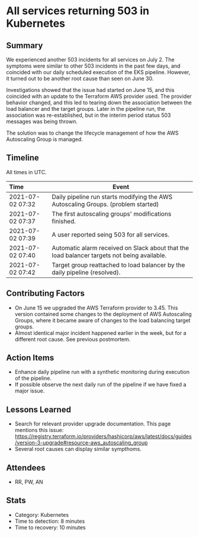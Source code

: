 # All services returning 503 in Kubernetes

## Summary

We experienced another 503 incidents for all services on July 2. The symptoms were similar to other 503 incidents in the past few days,
and coincided with our daily scheduled execution of the EKS pipeline. However, it turned out to be another root cause than seen on June 30.

Investigations showed that the issue had started on June 15, and this coincided with an update to the Terraform AWS provider used. The provider behavior changed,
and this led to tearing down the association between the load balancer and the target groups. Later in the pipeline run, the association was re-established, but in the interim period status 503 messages was being thrown.

The solution was to change the lifecycle management of how the AWS Autoscaling Group is managed.

## Timeline

All times in UTC.

| Time             | Event                                                                                       |
| :--------------- | ------------------------------------------------------------------------------------------- |
| 2021-07-02 07:32 | Daily pipeline run starts modifying the AWS Autoscaling Groups. (problem started)           |
| 2021-07-02 07:37 | The first autoscaling groups' modifications finished.                                       |
| 2021-07-02 07:39 | A user reported seing 503 for all services.                                                 |
| 2021-07-02 07:40 | Automatic alarm received on Slack about that the load balancer targets not being available. |
| 2021-07-02 07:42 | Target group reattached to load balancer by the daily pipeline (resolved).                  |

## Contributing Factors

- On June 15 we upgraded the AWS Terraform provider to 3.45. This version contained some changes to the deployment of AWS Autoscaling Groups, where it became aware of changes to the load balancing target groups.
- Almost identical major incident happened earlier in the week, but for a different root cause. See previous postmortem.

## Action Items

- Enhance daily pipeline run with a synthetic monitoring during execution of the pipeline.
- If possible observe the next daily run of the pipeline if we have fixed a major issue.

## Lessons Learned

- Search for relevant provider upgrade documentation. This page mentions this issue: <https://registry.terraform.io/providers/hashicorp/aws/latest/docs/guides/version-3-upgrade#resource-aws_autoscaling_group>
- Several root causes can display similar sympthoms.

## Attendees

- RR, PW, AN

## Stats

- Category: Kubernetes
- Time to detection: 8 minutes
- Time to recovery:  10 minutes
